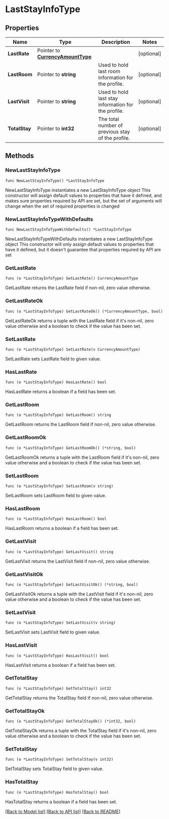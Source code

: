 # LastStayInfoType

## Properties

Name | Type | Description | Notes
------------ | ------------- | ------------- | -------------
**LastRate** | Pointer to [**CurrencyAmountType**](CurrencyAmountType.md) |  | [optional] 
**LastRoom** | Pointer to **string** | Used to hold last room information for the profile. | [optional] 
**LastVisit** | Pointer to **string** | Used to hold last stay information for the profile. | [optional] 
**TotalStay** | Pointer to **int32** | The total number of previous stay of the profile. | [optional] 

## Methods

### NewLastStayInfoType

`func NewLastStayInfoType() *LastStayInfoType`

NewLastStayInfoType instantiates a new LastStayInfoType object
This constructor will assign default values to properties that have it defined,
and makes sure properties required by API are set, but the set of arguments
will change when the set of required properties is changed

### NewLastStayInfoTypeWithDefaults

`func NewLastStayInfoTypeWithDefaults() *LastStayInfoType`

NewLastStayInfoTypeWithDefaults instantiates a new LastStayInfoType object
This constructor will only assign default values to properties that have it defined,
but it doesn't guarantee that properties required by API are set

### GetLastRate

`func (o *LastStayInfoType) GetLastRate() CurrencyAmountType`

GetLastRate returns the LastRate field if non-nil, zero value otherwise.

### GetLastRateOk

`func (o *LastStayInfoType) GetLastRateOk() (*CurrencyAmountType, bool)`

GetLastRateOk returns a tuple with the LastRate field if it's non-nil, zero value otherwise
and a boolean to check if the value has been set.

### SetLastRate

`func (o *LastStayInfoType) SetLastRate(v CurrencyAmountType)`

SetLastRate sets LastRate field to given value.

### HasLastRate

`func (o *LastStayInfoType) HasLastRate() bool`

HasLastRate returns a boolean if a field has been set.

### GetLastRoom

`func (o *LastStayInfoType) GetLastRoom() string`

GetLastRoom returns the LastRoom field if non-nil, zero value otherwise.

### GetLastRoomOk

`func (o *LastStayInfoType) GetLastRoomOk() (*string, bool)`

GetLastRoomOk returns a tuple with the LastRoom field if it's non-nil, zero value otherwise
and a boolean to check if the value has been set.

### SetLastRoom

`func (o *LastStayInfoType) SetLastRoom(v string)`

SetLastRoom sets LastRoom field to given value.

### HasLastRoom

`func (o *LastStayInfoType) HasLastRoom() bool`

HasLastRoom returns a boolean if a field has been set.

### GetLastVisit

`func (o *LastStayInfoType) GetLastVisit() string`

GetLastVisit returns the LastVisit field if non-nil, zero value otherwise.

### GetLastVisitOk

`func (o *LastStayInfoType) GetLastVisitOk() (*string, bool)`

GetLastVisitOk returns a tuple with the LastVisit field if it's non-nil, zero value otherwise
and a boolean to check if the value has been set.

### SetLastVisit

`func (o *LastStayInfoType) SetLastVisit(v string)`

SetLastVisit sets LastVisit field to given value.

### HasLastVisit

`func (o *LastStayInfoType) HasLastVisit() bool`

HasLastVisit returns a boolean if a field has been set.

### GetTotalStay

`func (o *LastStayInfoType) GetTotalStay() int32`

GetTotalStay returns the TotalStay field if non-nil, zero value otherwise.

### GetTotalStayOk

`func (o *LastStayInfoType) GetTotalStayOk() (*int32, bool)`

GetTotalStayOk returns a tuple with the TotalStay field if it's non-nil, zero value otherwise
and a boolean to check if the value has been set.

### SetTotalStay

`func (o *LastStayInfoType) SetTotalStay(v int32)`

SetTotalStay sets TotalStay field to given value.

### HasTotalStay

`func (o *LastStayInfoType) HasTotalStay() bool`

HasTotalStay returns a boolean if a field has been set.


[[Back to Model list]](../README.md#documentation-for-models) [[Back to API list]](../README.md#documentation-for-api-endpoints) [[Back to README]](../README.md)



